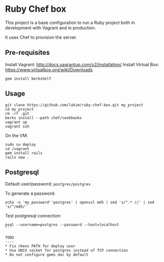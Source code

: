 Ruby Chef box
=============

This project is a base configuration to run a Ruby project both in development with Vagrant and in production.

It uses Chef to provision the server.

Pre-requisites
--------------

Install Vagrant: http://docs.vagrantup.com/v2/installation/
Install Virtual Box: https://www.virtualbox.org/wiki/Downloads

```shell
gem install berkshelf
```

Usage
-----

```shell
git clone https://github.com/lakim/ruby-chef-box.git my_project
cd my_project
rm -rf .git
berks install --path chef/cookbooks
vagrant up
vagrant ssh
```

On the VM:
```shell
sudo su deploy
cd /vagrant
gem install rails
rails new .
```

Postgresql
----------
Default user/password: `postgres/postgres`

To generate a password:
```shell
echo -n 'my_password''postgres' | openssl md5 | sed 's/^.* //' | sed 's/^/md5/'
```

Test postgresql connection:
```shell
psql --username=postgres --password --host=localhost
``

TODO
----
* Fix rbenv PATH for deploy user
* Use UNIX socket for postgres instead of TCP connection
* Do not configure gems doc by default
